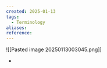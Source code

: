 ```yaml
---
created: 2025-01-13
tags:
  - Terminology
aliases: 
reference:
---
```

![[Pasted image 20250113003045.png]]

- 